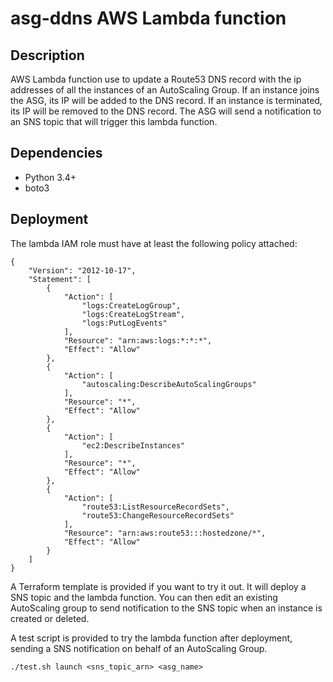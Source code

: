 # asg-ddns AWS Lambda function

## Description

AWS Lambda function use to update a Route53 DNS record with the ip addresses of
all the instances of an AutoScaling Group. If an instance joins the ASG, its IP
will be added to the DNS record. If an instance is terminated, its IP will be removed
to the DNS record. The ASG will send a notification to an SNS topic that will trigger
this lambda function.

## Dependencies

* Python 3.4+
* boto3

## Deployment

The lambda IAM role must have at least the following policy attached:

```
{
    "Version": "2012-10-17",
    "Statement": [
        {
            "Action": [
                "logs:CreateLogGroup",
                "logs:CreateLogStream",
                "logs:PutLogEvents"
            ],
            "Resource": "arn:aws:logs:*:*:*",
            "Effect": "Allow"
        },
        {
            "Action": [
                "autoscaling:DescribeAutoScalingGroups"
            ],
            "Resource": "*",
            "Effect": "Allow"
        },
        {
            "Action": [
                "ec2:DescribeInstances"
            ],
            "Resource": "*",
            "Effect": "Allow"
        },
        {
            "Action": [
                "route53:ListResourceRecordSets",
                "route53:ChangeResourceRecordSets"
            ],
            "Resource": "arn:aws:route53:::hostedzone/*",
            "Effect": "Allow"
        }
    ]
}
```

A Terraform template is provided if you want to try it out. It will deploy a SNS topic and the lambda
function. You can then edit an existing AutoScaling group to send notification to the SNS topic when
an instance is created or deleted.

A test script is provided to try the lambda function after deployment, sending a SNS notification on
behalf of an AutoScaling Group.

```
./test.sh launch <sns_topic_arn> <asg_name>
```
